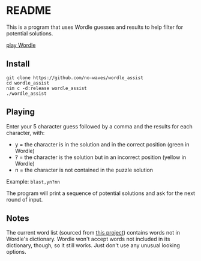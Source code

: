 # README

This is a program that uses Wordle guesses and results to help filter for potential solutions.

[play Wordle](https://www.powerlanguage.co.uk/wordle/)


## Install

```
git clone https://github.com/no-waves/wordle_assist
cd wordle_assist
nim c -d:release wordle_assist
./wordle_assist
```


## Playing

Enter your 5 character guess followed by a comma and the results for each character, with:
* y = the character is in the solution and in the correct position (green in Wordle)
* ? = the character is the solution but in an incorrect position (yellow in Wordle)
* n = the character is not contained in the puzzle solution

Example: `blast,yn?nn`

The program will print a sequence of potential solutions and ask for the next round of input.


## Notes

The current word list (sourced from [this project](https://github.com/dwyl/english-words/)) contains words not in Wordle's dictionary. Wordle won't accept words not included in its dictionary, though, so it still works. Just don't use any unusual looking options.